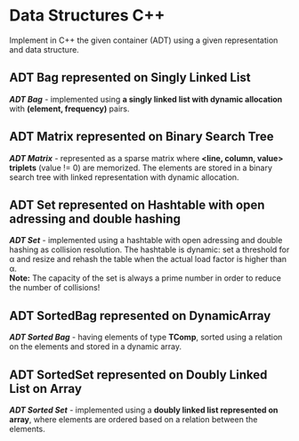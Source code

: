 # Data Structures C++

Implement in C++ the given container (ADT) using a given representation and data structure.

## ADT Bag represented on Singly Linked List

***ADT Bag*** - implemented using **a singly linked list with dynamic allocation** with **(element, frequency)** pairs.

## ADT Matrix represented on Binary Search Tree

***ADT Matrix*** - represented as a sparse matrix where **<line, column, value> triplets** (value != 0) are memorized. The elements are stored in a binary search tree with linked representation with dynamic allocation.

## ADT Set represented on Hashtable with open adressing and double hashing

***ADT Set*** - implemented using a hashtable with open adressing and double hashing as collision resolution. The hashtable is dynamic: set a threshold for α and resize and rehash the table when the actual load factor is higher than α.\
**Note:** The capacity of the set is always a prime number in order to reduce the number of collisions!

## ADT SortedBag represented on DynamicArray

***ADT Sorted Bag*** - having elements of type **TComp**, sorted using a relation on the elements and stored in a dynamic array.

## ADT SortedSet represented on Doubly Linked List on Array

***ADT Sorted Set*** - implemented using a **doubly linked list represented on array**, where elements are ordered based on a relation between the elements.
